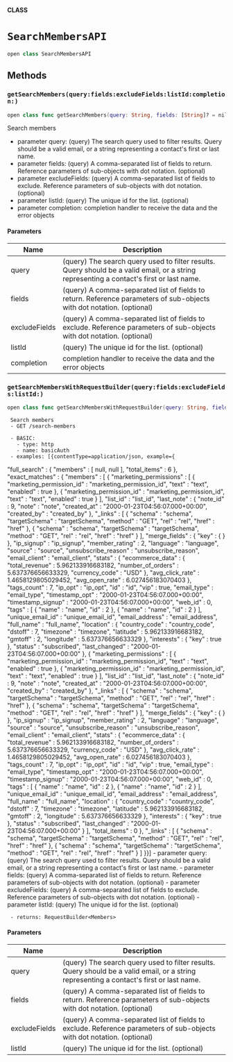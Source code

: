 **CLASS**

# `SearchMembersAPI`

```swift
open class SearchMembersAPI
```

## Methods
### `getSearchMembers(query:fields:excludeFields:listId:completion:)`

```swift
open class func getSearchMembers(query: String, fields: [String]? = nil, excludeFields: [String]? = nil, listId: String? = nil, completion: @escaping ((_ data: Members?, _ error: Error?) -> Void))
```

Search members

- parameter query: (query) The search query used to filter results. Query should be a valid email, or a string representing a contact&#x27;s first or last name.
- parameter fields: (query) A comma-separated list of fields to return. Reference parameters of sub-objects with dot notation. (optional)
- parameter excludeFields: (query) A comma-separated list of fields to exclude. Reference parameters of sub-objects with dot notation. (optional)
- parameter listId: (query) The unique id for the list. (optional)
- parameter completion: completion handler to receive the data and the error objects

#### Parameters

| Name | Description |
| ---- | ----------- |
| query | (query) The search query used to filter results. Query should be a valid email, or a string representing a contact's first or last name. |
| fields | (query) A comma-separated list of fields to return. Reference parameters of sub-objects with dot notation. (optional) |
| excludeFields | (query) A comma-separated list of fields to exclude. Reference parameters of sub-objects with dot notation. (optional) |
| listId | (query) The unique id for the list. (optional) |
| completion | completion handler to receive the data and the error objects |

### `getSearchMembersWithRequestBuilder(query:fields:excludeFields:listId:)`

```swift
open class func getSearchMembersWithRequestBuilder(query: String, fields: [String]? = nil, excludeFields: [String]? = nil, listId: String? = nil) -> RequestBuilder<Members>
```

     Search members
     - GET /search-members

     - BASIC:
       - type: http
       - name: basicAuth
     - examples: [{contentType=application/json, example={
  "full_search" : {
    "members" : [ null, null ],
    "total_items" : 6
  },
  "exact_matches" : {
    "members" : [ {
      "marketing_permissions" : [ {
        "marketing_permission_id" : "marketing_permission_id",
        "text" : "text",
        "enabled" : true
      }, {
        "marketing_permission_id" : "marketing_permission_id",
        "text" : "text",
        "enabled" : true
      } ],
      "list_id" : "list_id",
      "last_note" : {
        "note_id" : 9,
        "note" : "note",
        "created_at" : "2000-01-23T04:56:07.000+00:00",
        "created_by" : "created_by"
      },
      "_links" : [ {
        "schema" : "schema",
        "targetSchema" : "targetSchema",
        "method" : "GET",
        "rel" : "rel",
        "href" : "href"
      }, {
        "schema" : "schema",
        "targetSchema" : "targetSchema",
        "method" : "GET",
        "rel" : "rel",
        "href" : "href"
      } ],
      "merge_fields" : {
        "key" : { }
      },
      "ip_signup" : "ip_signup",
      "member_rating" : 2,
      "language" : "language",
      "source" : "source",
      "unsubscribe_reason" : "unsubscribe_reason",
      "email_client" : "email_client",
      "stats" : {
        "ecommerce_data" : {
          "total_revenue" : 5.962133916683182,
          "number_of_orders" : 5.637376656633329,
          "currency_code" : "USD"
        },
        "avg_click_rate" : 1.4658129805029452,
        "avg_open_rate" : 6.027456183070403
      },
      "tags_count" : 7,
      "ip_opt" : "ip_opt",
      "id" : "id",
      "vip" : true,
      "email_type" : "email_type",
      "timestamp_opt" : "2000-01-23T04:56:07.000+00:00",
      "timestamp_signup" : "2000-01-23T04:56:07.000+00:00",
      "web_id" : 0,
      "tags" : [ {
        "name" : "name",
        "id" : 2
      }, {
        "name" : "name",
        "id" : 2
      } ],
      "unique_email_id" : "unique_email_id",
      "email_address" : "email_address",
      "full_name" : "full_name",
      "location" : {
        "country_code" : "country_code",
        "dstoff" : 7,
        "timezone" : "timezone",
        "latitude" : 5.962133916683182,
        "gmtoff" : 2,
        "longitude" : 5.637376656633329
      },
      "interests" : {
        "key" : true
      },
      "status" : "subscribed",
      "last_changed" : "2000-01-23T04:56:07.000+00:00"
    }, {
      "marketing_permissions" : [ {
        "marketing_permission_id" : "marketing_permission_id",
        "text" : "text",
        "enabled" : true
      }, {
        "marketing_permission_id" : "marketing_permission_id",
        "text" : "text",
        "enabled" : true
      } ],
      "list_id" : "list_id",
      "last_note" : {
        "note_id" : 9,
        "note" : "note",
        "created_at" : "2000-01-23T04:56:07.000+00:00",
        "created_by" : "created_by"
      },
      "_links" : [ {
        "schema" : "schema",
        "targetSchema" : "targetSchema",
        "method" : "GET",
        "rel" : "rel",
        "href" : "href"
      }, {
        "schema" : "schema",
        "targetSchema" : "targetSchema",
        "method" : "GET",
        "rel" : "rel",
        "href" : "href"
      } ],
      "merge_fields" : {
        "key" : { }
      },
      "ip_signup" : "ip_signup",
      "member_rating" : 2,
      "language" : "language",
      "source" : "source",
      "unsubscribe_reason" : "unsubscribe_reason",
      "email_client" : "email_client",
      "stats" : {
        "ecommerce_data" : {
          "total_revenue" : 5.962133916683182,
          "number_of_orders" : 5.637376656633329,
          "currency_code" : "USD"
        },
        "avg_click_rate" : 1.4658129805029452,
        "avg_open_rate" : 6.027456183070403
      },
      "tags_count" : 7,
      "ip_opt" : "ip_opt",
      "id" : "id",
      "vip" : true,
      "email_type" : "email_type",
      "timestamp_opt" : "2000-01-23T04:56:07.000+00:00",
      "timestamp_signup" : "2000-01-23T04:56:07.000+00:00",
      "web_id" : 0,
      "tags" : [ {
        "name" : "name",
        "id" : 2
      }, {
        "name" : "name",
        "id" : 2
      } ],
      "unique_email_id" : "unique_email_id",
      "email_address" : "email_address",
      "full_name" : "full_name",
      "location" : {
        "country_code" : "country_code",
        "dstoff" : 7,
        "timezone" : "timezone",
        "latitude" : 5.962133916683182,
        "gmtoff" : 2,
        "longitude" : 5.637376656633329
      },
      "interests" : {
        "key" : true
      },
      "status" : "subscribed",
      "last_changed" : "2000-01-23T04:56:07.000+00:00"
    } ],
    "total_items" : 0
  },
  "_links" : [ {
    "schema" : "schema",
    "targetSchema" : "targetSchema",
    "method" : "GET",
    "rel" : "rel",
    "href" : "href"
  }, {
    "schema" : "schema",
    "targetSchema" : "targetSchema",
    "method" : "GET",
    "rel" : "rel",
    "href" : "href"
  } ]
}}]
     - parameter query: (query) The search query used to filter results. Query should be a valid email, or a string representing a contact&#x27;s first or last name.
     - parameter fields: (query) A comma-separated list of fields to return. Reference parameters of sub-objects with dot notation. (optional)
     - parameter excludeFields: (query) A comma-separated list of fields to exclude. Reference parameters of sub-objects with dot notation. (optional)
     - parameter listId: (query) The unique id for the list. (optional)

     - returns: RequestBuilder<Members>

#### Parameters

| Name | Description |
| ---- | ----------- |
| query | (query) The search query used to filter results. Query should be a valid email, or a string representing a contact's first or last name. |
| fields | (query) A comma-separated list of fields to return. Reference parameters of sub-objects with dot notation. (optional) |
| excludeFields | (query) A comma-separated list of fields to exclude. Reference parameters of sub-objects with dot notation. (optional) |
| listId | (query) The unique id for the list. (optional) |